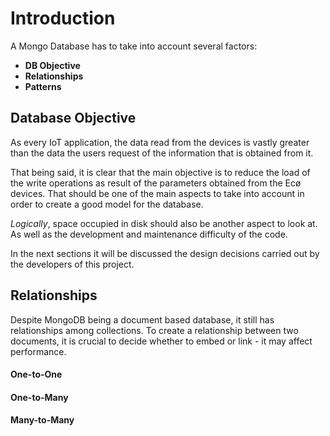 # Introduction

A Mongo Database has to take into account several factors:
- **DB Objective**
- **Relationships**
- **Patterns** 

## Database Objective

As every IoT application, the data read from the devices is vastly greater than
the data the users request of the information that is obtained from it. 

That being said, it is clear that the main objective is to reduce the load of 
the write operations as result of the parameters obtained from the Ecø devices.
That should be one of the main aspects to take into account in order to create 
a good model for the database. 

_Logically_, space occupied in disk should also be another aspect to look at. 
As well as the development and maintenance difficulty of the code.

In the next sections it will be discussed the design decisions carried out by
the developers of this project.

## Relationships

Despite MongoDB being a document based database, it still has relationships
among collections. To create a relationship between two documents, it is 
crucial to decide whether to embed or link - it may affect performance.

#### One-to-One

#### One-to-Many

#### Many-to-Many
